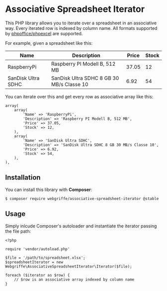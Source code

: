 Associative Spreadsheet Iterator
================================

This PHP library allows you to iterate over a spreadsheet in an associative way. Every iterated row is indexed by column name. All formats supported by [phpoffice/phpexcel](https://github.com/PHPOffice/PHPExcel) are supported.

For example, given a spreadsheet like this:

<table>
<thead>
<tr>
<th>Name</th>
<th>Description</th>
<th>Price</th>
<th>Stock</th>
</tr>
</thead>
<tbody>
<tr>
<td>RaspberryPi</td>
<td>Raspberry PI Modell B, 512 MB</td>
<td>37.05</td>
<td>12</td>
</tr>
<tr>
<td>SanDisk Ultra SDHC</td>
<td>SanDisk Ultra SDHC 8 GB 30 MB/s Classe 10</td>
<td>6.92</td>
<td>54</td>
</tr>
</tbody>
</table>

You can iterate over this and get every row as associative array like this:

```
array(
    array(
        'Name' => 'RaspberryPi',
        'Description' => 'Raspberry PI Modell B, 512 MB',
        'Price' => 37.05,
        'Stock' => 12,
    ),
    array(
        'Name' => 'SanDisk Ultra SDHC',
        'Description' => 'SanDisk Ultra SDHC 8 GB 30 MB/s Classe 10',
        'Price' => 6.92,
        'Stock' => 54,
    ),
),
```

Installation
------------

You can install this library with **Composer**:

	$ composer require webgriffe/associative-spreadsheet-iterator @stable
	
Usage
-----

Simply inlcude Composer's autoloader and instantiate the iterator passing the file path:

```
<?php

require 'vendor/autoload.php'

$file = '/path/to/spreadsheet.xlsx';
$spreadsheetIterator = new Webgriffe\AssociativeSpreadsheetIterator\Iterator($file);

foreach ($iterator as $row) {
	// $row is an associative array indexed by column name
}
```